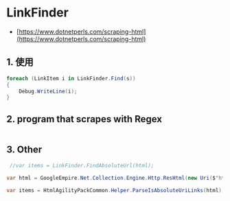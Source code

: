 # LinkFinder

- [https://www.dotnetperls.com/scraping-html](https://www.dotnetperls.com/scraping-html)

## 1. 使用

```c#
foreach (LinkItem i in LinkFinder.Find(s))
{
    Debug.WriteLine(i);
}
```

## 2. program that scrapes with Regex

```c#

```

## 3. Other

```c#
 //var items = LinkFinder.FindAbsoluteUrl(html);

var html = GoogleEmpire.Net.Collection.Engine.Http.ResHtml(new Uri($"https://cn.bing.com/search?q={aa}"));

var items = HtmlAgilityPackCommon.Helper.ParseIsAbsoluteUriLinks(html);

```
